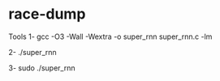 # race-dump
Tools 
1- gcc -O3 -Wall -Wextra -o super_rnn super_rnn.c -lm

2- ./super_rnn

3- sudo ./super_rnn
